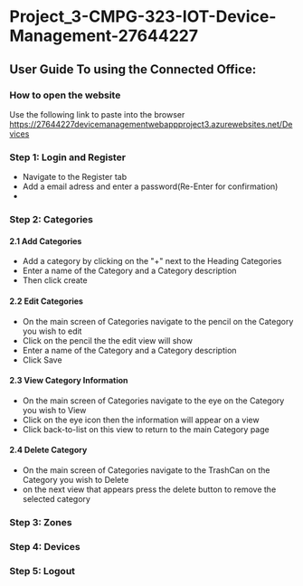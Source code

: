 # Project_3-CMPG-323-IOT-Device-Management-27644227

## User Guide To using the Connected Office:

### How to open the website 
Use the following link to paste into the browser 
https://27644227devicemanagementwebappproject3.azurewebsites.net/Devices

### Step 1: Login and Register
* Navigate to the Register tab 
* Add a email adress and enter a password(Re-Enter for confirmation)
* 

### Step 2: Categories

#### 2.1 Add Categories
* Add a category by clicking on the "+" next to the Heading Categories
* Enter a name of the Category and a Category description
* Then click create

#### 2.2 Edit Categories
* On the main screen of Categories navigate to the pencil on the Category you wish to edit
* Click on the pencil the the edit view will show
* Enter a name of the Category and a Category description
* Click Save 

#### 2.3 View Category Information
* On the main screen of Categories navigate to the eye on the Category you wish to View
* Click on the eye icon then the information will appear on a view
* Click back-to-list on this view to return to the main Category page

#### 2.4 Delete Category
* On the main screen of Categories navigate to the TrashCan on the Category you wish to Delete
* on the next view that appears press the delete button to remove the selected category 

### Step 3: Zones
### Step 4: Devices
### Step 5: Logout
